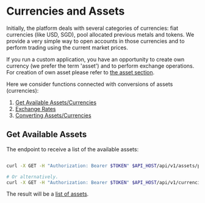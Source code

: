 # Currencies and Assets

Initially, the platform deals with several categories of currencies: fiat currencies
(like USD, SGD), pool allocated previous metals and tokens. We provide a very simple
way to open accounts in those currencies and to perform trading using the current
market prices.

If you run a custom application, you have an opportunity to create own currency
(we prefer the term 'asset') and to perform exchange operations.
For creation of own asset please refer to [the asset section](../applications/own_assets.md).

Here we consider functions connected with conversions of assets (currencies):

1. [Get Available Assets/Currencies](#get-available-assets)
2. [Exchange Rates](./rates.md)
3. [Converting Assets/Currencies](./exchangetransaction.md)

## Get Available Assets

The endpoint to receive a list of the available assets:

```bash

curl -X GET -H "Authorization: Bearer $TOKEN" $API_HOST/api/v1/assets/provider

# Or alternatively.
curl -X GET -H "Authorization: Bearer $TOKEN" $API_HOST/api/v1/currencies
```

The result will be a [list of assets](../models/asset.md).
